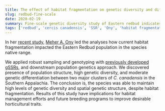 ```yaml
---
title: The effect of habitat fragmentation on genetic diversity and differentiation; fine-scale population structure of Cercis canadensis (Eastern Redbud)
slug: redbud-fine-scale
date: 2020-02-19
summary: Fine-scale genetic diversity study of Eastern redbud indicates two distinct genetic clusters in the Southern Appalachia.
tags: ['redbud', 'cercis canadensis', 'SSR', 'Ony', 'habitat fragmentation']
---
```


In her [recent study](https://dx.doi.org/10.1002/ece3.6141), [Meher A. Ony](/projects/redbud-chlorotyping/) led the analyses how current habitat fragmentation impacted the Eastern Redbud population in the species native range.


We applied robust sampling and genotyping with [previously developed gSSRs](https://journals.ashs.org/jashs/view/journals/jashs/137/3/article-p189.xml), and downstream population genetics approach. We discovered presence of population structure, high genetic diversity, and moderate genetic differentiation between two major clusters of _C. canadensis_ in the Southern Appalachia. The conclusion is, the species was able to maintain high levels of genetic diversity and spatial genetic structure, despite habitat fragmentation. Results of this study have implications for habitat management efforts and future breeding programs to improve desirable horticultural traits.